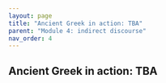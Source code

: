 ```yaml
---
layout: page
title: "Ancient Greek in action: TBA"
parent: "Module 4: indirect discourse"
nav_order: 4
---
```


## Ancient Greek in action: TBA


